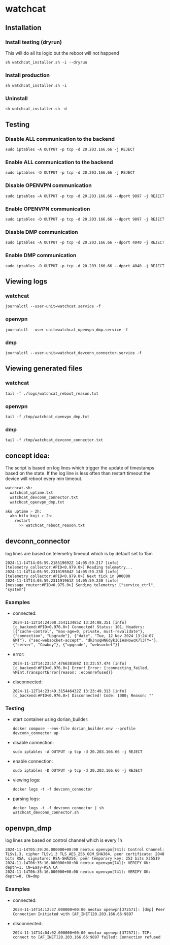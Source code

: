 # watchcat

## Installation

### Install testing (dryrun)
This will do all its logic but the reboot will not happend

`sh watchcat_installer.sh -i --dryrun`

### Install production
`sh watchcat_installer.sh -i`

### Uninstall
`sh watchcat_installer.sh -d`

## Testing
### Disable ALL communication to the backend
`sudo iptables -A OUTPUT -p tcp -d 20.203.166.66 -j REJECT`

### Enable ALL communication to the backend
`sudo iptables -D OUTPUT -p tcp -d 20.203.166.66 -j REJECT`

### Disable OPENVPN communication
`sudo iptables -A OUTPUT -p tcp -d 20.203.166.66 --dport 9897 -j REJECT`

### Enable OPENVPN communication
`sudo iptables -D OUTPUT -p tcp -d 20.203.166.66 --dport 9897 -j REJECT`

### Disable DMP communication
`sudo iptables -A OUTPUT -p tcp -d 20.203.166.66 --dport 4040 -j REJECT`

### Enable DMP communication
`sudo iptables -D OUTPUT -p tcp -d 20.203.166.66 --dport 4040 -j REJECT`

## Viewing logs
### watchcat
`journalctl --user-unit=watchcat.service -f`

### openvpn
`journalctl --user-unit=watchcat_openvpn_dmp.service -f`

### dmp
`journalctl --user-unit=watchcat_devconn_connector.service -f`

## Viewing generated files
### watchcat
`tail -f ./logs/watchcat_reboot_reason.txt`

### openvpn
`tail -f /tmp/watchcat_openvpn_dmp.txt`

### dmp
`tail -f /tmp/watchcat_devconn_connector.txt`

## concept idea:

The script is based on log lines which trigger the update of timestamps based on the state. If the log line is less often than restart timeout the device will reboot every min timeout.

```bash
watchcat.sh:
  watchcat_uptime.txt
  watchcat_devconn_connector.txt
  watchcat_openvpn_dmp.txt

ako uptime > 2h:
  ako bilo koji > 2h:
    restart
      >> watchcat_reboot_reason.txt
```
## devconn_connector

log lines are based on telemetry timeout which is by default set to 15m
```
2024-11-14T14:05:59.218519692Z 14:05:59.217 [info] [telemetry_collector:#PID<0.979.0>] Reading telemetry...
2024-11-14T14:05:59.231019504Z 14:05:59.230 [info] [telemetry_collector:#PID<0.979.0>] Next tick in 900000
2024-11-14T14:05:59.231191961Z 14:05:59.230 [info] [message_router:#PID<0.975.0>] Sending telemetry: ["service_ctrl", "system"]
```

### Examples
- connected:

   `2024-11-12T14:24:08.354113485Z 13:24:08.351 [info] [c_backend:#PID<0.976.0>] Connected! Status: 101; Headers: [{"cache-control", "max-age=0, private, must-revalidate"}, {"connection", "Upgrade"}, {"date", "Tue, 12 Nov 2024 13:24:07 GMT"}, {"sec-websocket-accept", "dkJnsqHN6dykICIAsHowcK7l3TY="}, {"server", "Cowboy"}, {"upgrade", "websocket"}]`
- error:

   `2024-11-12T14:23:57.476638108Z 13:23:57.474 [info] [c_backend:#PID<0.976.0>] Error! Error: {:connecting_failed, %Mint.TransportError{reason: :econnrefused}}`
- disconnected:

   `2024-11-12T14:23:49.315446432Z 13:23:49.313 [info] [c_backend:#PID<0.976.0>] Disconnected! Code: 1000; Reason: ""`

### Testing
- start container using dorian_builder:

   `docker compose --env-file dorian_builder.env --profile devconn_connector up`
- disable connection:

   `sudo iptables -A OUTPUT -p tcp -d 20.203.166.66 -j REJECT`
- enable connection:

   `sudo iptables -D OUTPUT -p tcp -d 20.203.166.66 -j REJECT`
- viewing logs:

   `docker logs -t -f devconn_connector`
- parsing logs:

   `docker logs -t -f devconn_connector | sh watchcat_devconn_connector.sh`

## openvpn_dmp

log lines are based on control channel which is every 1h
```
2024-11-14T05:39:20.000000+00:00 neotux openvpn[741]: Control Channel: TLSv1.3, cipher TLSv1.3 TLS_AES_256_GCM_SHA384, peer certificate: 2048 bits RSA, signature: RSA-SHA256, peer temporary key: 253 bits X25519
2024-11-14T06:35:16.000000+00:00 neotux openvpn[741]: VERIFY OK: depth=1, CN=Easy-RSA CA
2024-11-14T06:35:16.000000+00:00 neotux openvpn[741]: VERIFY OK: depth=0, CN=dmp
```

### Examples
- connected:

   `2024-11-14T14:12:37.000000+00:00 neotux openvpn[372571]: [dmp] Peer Connection Initiated with [AF_INET]20.203.166.66:9897`
- disconnected:

   `2024-11-14T14:04:02.000000+00:00 neotux openvpn[372571]: TCP: connect to [AF_INET]20.203.166.66:9897 failed: Connection refused`


